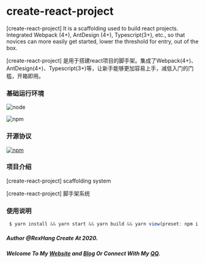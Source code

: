 # create-react-project
[create-react-project] It is a scaffolding used to build react projects. Integrated Webpack (4+), AntDesign (4+), Typescript(3+), etc., so that novices can more easily get started, lower the threshold for entry, out of the box.

[create-react-project] 是用于搭建react项目的脚手架。集成了Webpack(4+)、AntDesign(4+)、Typescript(3+)等，让新手能够更加容易上手，减低入门的门槛，开箱即用。

### 基础运行环境
![node](https://img.shields.io/badge/node_version->=9.10.0-green.svg?style=plastic)

![npm](https://img.shields.io/badge/npm_version->=5.6.0-green.svg?style=plastic)

### 开源协议
[![npm](https://img.shields.io/badge/license-MIT-blue.svg)](https://github.com/rexhang/create-react-project/blob/master/LICENSE)

### 项目介绍
[create-react-project] scaffolding system

[create-react-project] 脚手架系统

### 使用说明
``` javascript
 $ yarn install && yarn start && yarn build && yarn view(preset: npm i -g serve) && cd dist && npm publish
````

##### Author @RexHang Create At 2020.

##### Welcome To My [Website](https://rexhang.com/) and [Blog](http://www.rexhang.com/blog/) Or Connect With My [QQ](http://wpa.qq.com/msgrd?v=3&uin=1134916452).
